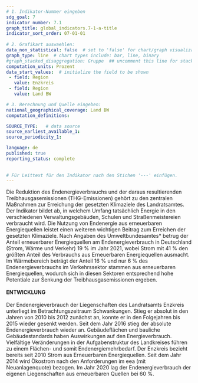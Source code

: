 ```yaml
---
# 1. Indikator-Nummer eingeben 
sdg_goal: 7 
indicator_number: 7.1
graph_title: global_indicators.7-1-a-title
indicator_sort_order: 07-01-01
 
# 2. Grafikart auswaehlen: 
data_non_statistical: false  # set to 'false' for chart/graph visualization 
graph_type: line  # chart types include: bar, line, binary 
#graph_stacked_disaggregation: Gruppe  ## uncomment this line for stacked bars. eplace 'Geschlecht' with the field of aggregation. 
computation_units: Prozent 
data_start_values:  # initialize the field to be shown  
 - field: Region 
   value: Enzkreis
 - field: Region 
   value: Land BW

# 3. Berechnung und Quelle eingeben: 
national_geographical_coverage: Land BW
computation_definitions: 

SOURCE_TYPE:   # data source  
source_earliest_available_1: 
source_periodicity_1: 

language: de   
published: true 
reporting_status: complete
 
 
# Für Leittext für den Indikator nach den Stichen '---' einfügen. 
---
```

Die Reduktion des Endenergieverbrauchs und der daraus resultierenden Treibhausgasemissionen (THG-Emissionen) gehört zu den zentralen Maßnahmen zur Erreichung der gesetzten Klimaziele des Landratsamtes. Der Indikator bildet ab, in welchem Umfang tatsächlich Energie in den verschiedenen Verwaltungsgebäuden, Schulen und Straßenmeistereien verbraucht wird. Die Nutzung von Endenergie aus erneuerbaren Energiequellen leistet einen weiteren wichtigen Beitrag zum Erreichen der gesetzten Klimaziele. Nach Angaben des Umweltbundesamtes* betrug der Anteil erneuerbarer Energiequellen am Endenergieverbrauch in Deutschland (Strom, Wärme und Verkehr) 19 % im Jahr 2021, wobei Strom mit 41 % den größten Anteil des Verbrauchs aus Erneuerbaren Energiequellen ausmacht. Im Wärmebereich beträgt der Anteil 16 % und nur 6 % des Endenergieverbrauchs im Verkehrssektor stammen aus erneuerbaren Energiequellen, wodurch sich in diesen Sektoren entsprechend hohe Potentiale zur Senkung der Treibhausgasemissionen ergeben. <br>
<br>
**ENTWICKLUNG** <br>
<br>
Der Endenergieverbrauch der Liegenschaften des Landratsamts Enzkreis unterliegt im Betrachtungszeitraum Schwankungen. Stieg er absolut in den Jahren von 2010 bis 2012 zunächst an, konnte er in den Folgejahren bis 2015 wieder gesenkt werden. Seit dem Jahr 2016 stieg der absolute Endenergieverbrauch wieder an. Gebäudeflächen und bauliche Gebäudestandards haben Auswirkungen auf den Energieverbrauch. Vielfältige Veränderungen in der Aufgabenstruktur des Landkreises führen zu einem Flächen- und somit Endenergiemehrbedarf. Der Enzkreis bezieht bereits seit 2010 Strom aus Erneuerbaren Energiequellen. Seit dem Jahr 2014 wird Ökostrom nach den Anforderungen im eea (mit Neuanlagenquote) bezogen. Im Jahr 2020 lag der Endenergieverbrauch der eigenen Liegenschaften aus erneuerbaren Quellen bei 60 %.
